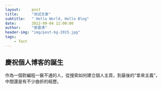 ```yaml
---
layout:     post
title:      "测试文章"
subtitle:   " Hello World, Hello Blog"
date:       2022-09-04 12:00:00
author:     "泉雲清"
header-img: "img/post-bg-2015.jpg"
tags:
    - Test
---
```

## 慶祝個人博客的誕生
作為一個對編程一竅不通的人，從搜索如何建立個人主頁，到最後的“拿來主義”，中間還是有不少曲折的經歷。